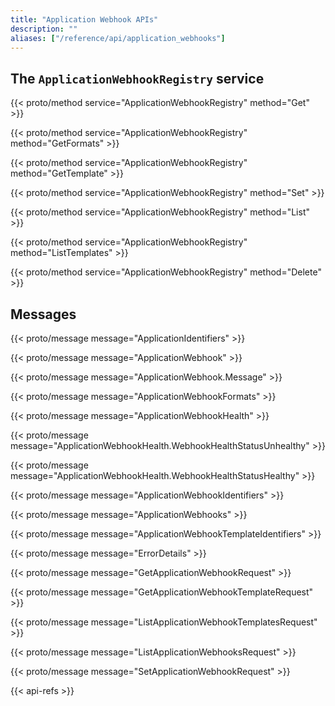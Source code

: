 ```yaml
---
title: "Application Webhook APIs"
description: ""
aliases: ["/reference/api/application_webhooks"]
---
```


## The `ApplicationWebhookRegistry` service

{{< proto/method service="ApplicationWebhookRegistry" method="Get" >}}

{{< proto/method service="ApplicationWebhookRegistry" method="GetFormats" >}}

{{< proto/method service="ApplicationWebhookRegistry" method="GetTemplate" >}}

{{< proto/method service="ApplicationWebhookRegistry" method="Set" >}}

{{< proto/method service="ApplicationWebhookRegistry" method="List" >}}

{{< proto/method service="ApplicationWebhookRegistry" method="ListTemplates" >}}

{{< proto/method service="ApplicationWebhookRegistry" method="Delete" >}}

## Messages

{{< proto/message message="ApplicationIdentifiers" >}}

{{< proto/message message="ApplicationWebhook" >}}

{{< proto/message message="ApplicationWebhook.Message" >}}

{{< proto/message message="ApplicationWebhookFormats" >}}

{{< proto/message message="ApplicationWebhookHealth" >}}

{{< proto/message message="ApplicationWebhookHealth.WebhookHealthStatusUnhealthy" >}}

{{< proto/message message="ApplicationWebhookHealth.WebhookHealthStatusHealthy" >}}

{{< proto/message message="ApplicationWebhookIdentifiers" >}}

{{< proto/message message="ApplicationWebhooks" >}}

{{< proto/message message="ApplicationWebhookTemplateIdentifiers" >}}

{{< proto/message message="ErrorDetails" >}}

{{< proto/message message="GetApplicationWebhookRequest" >}}

{{< proto/message message="GetApplicationWebhookTemplateRequest" >}}

{{< proto/message message="ListApplicationWebhookTemplatesRequest" >}}

{{< proto/message message="ListApplicationWebhooksRequest" >}}

{{< proto/message message="SetApplicationWebhookRequest" >}}

{{< api-refs >}}
